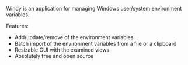 Windy is an application for managing Windows user/system environment variables. 

Features:
- Add/update/remove of the environment variables
- Batch import of the environment variables from a file or a clipboard
- Resizable GUI with the examined views
- Absolutely free and open source 

